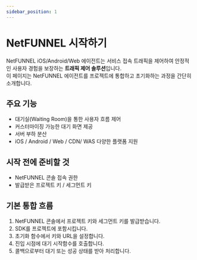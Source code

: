 ```yaml
---
sidebar_position: 1
---
```


# NetFUNNEL 시작하기

NetFUNNEL iOS/Android/Web 에이전트는 서비스 접속 트래픽을 제어하여 안정적인 사용자 경험을 보장하는 **트래픽 제어 솔루션**입니다.  
이 페이지는 NetFUNNEL 에이전트를 프로젝트에 통합하고 초기화하는 과정을 간단히 소개합니다.

## 주요 기능

- 대기실(Waiting Room)을 통한 사용자 흐름 제어
- 커스터마이징 가능한 대기 화면 제공
- 서버 부하 분산
- iOS / Android / Web / CDN/ WAS 다양한 플랫폼 지원

## 시작 전에 준비할 것

- NetFUNNEL 콘솔 접속 권한
- 발급받은 프로젝트 키 / 세그먼트 키

## 기본 통합 흐름

1. NetFUNNEL 콘솔에서 프로젝트 키와 세그먼트 키를 발급받습니다.
2. SDK를 프로젝트에 포함시킵니다.
3. 초기화 함수에서 키와 URL을 설정합니다.
4. 진입 시점에 대기 시작함수를 호출합니다.
5. 콜백으로부터 대기 또는 성공 상태를 받아 처리합니다.